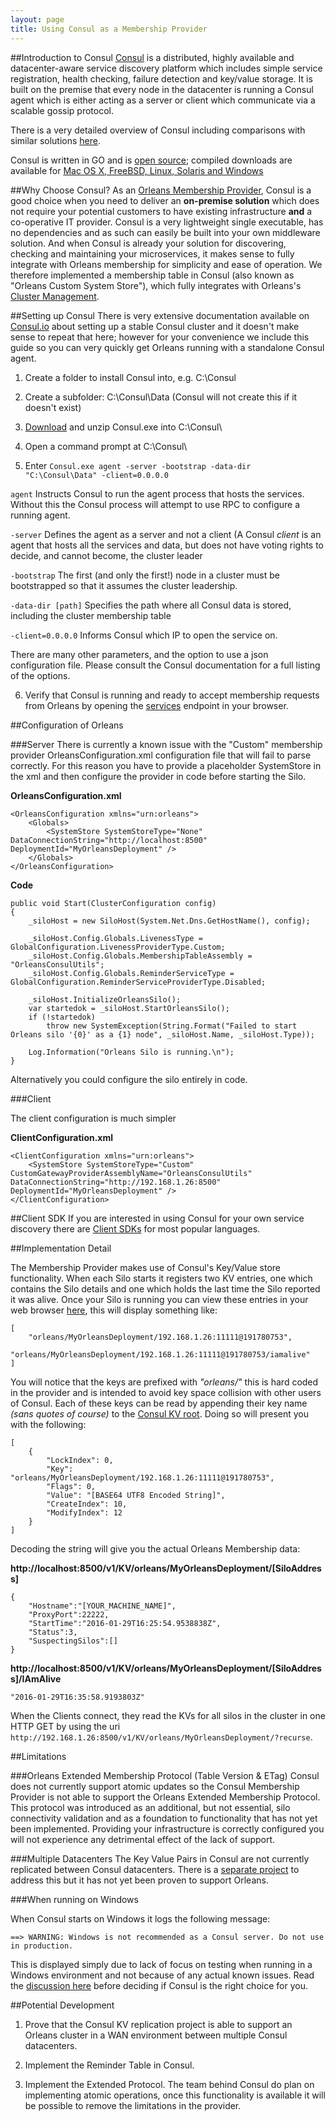 ```yaml
---
layout: page
title: Using Consul as a Membership Provider
---
```



##Introduction to Consul
[Consul](https://www.consul.io) is a distributed, highly available and datacenter-aware service discovery platform which includes simple service registration, health checking, failure detection and key/value storage.  It is built on the premise that every node in the datacenter is running a Consul agent which is either acting as a server or client which communicate via a scalable gossip protocol.

There is a very detailed overview of Consul including comparisons with similar solutions [here](https://www.consul.io/intro/index.html).

Consul is written in GO and is [open source](https://github.com/hashicorp/consul); compiled downloads are available for [Mac OS X, FreeBSD, Linux, Solaris and Windows](https://www.consul.io/downloads.html)

##Why Choose Consul?
As an [Orleans Membership Provider](http://dotnet.github.io/orleans/Runtime-Implementation-Details/Cluster-Management), Consul is a good choice when you need to deliver an **on-premise solution** which does not require your potential customers to have existing infrastructure **and** a co-operative IT provider.  Consul is a very lightweight single executable, has no dependencies and as such can easily be built into your own middleware solution.  And when Consul is already your solution for discovering, checking and maintaining your microservices, it makes sense to fully integrate with Orleans membership for simplicity and ease of operation. We therefore implemented a membership table in Consul (also known as "Orleans Custom System Store"), which fully integrates with Orleans's [Cluster Management](http://dotnet.github.io/orleans/Runtime-Implementation-Details/Cluster-Management).

##Setting up Consul
There is very extensive documentation available on [Consul.io](https://www.consul.io) about setting up a stable Consul cluster and it doesn't make sense to repeat that here; however for your convenience we include this guide so you can very quickly get Orleans running with a standalone Consul agent.

1) Create a folder to install Consul into, e.g. C:\Consul

2) Create a subfolder: C:\Consul\Data (Consul will not create this if it doesn't exist)

3) [Download](https://www.consul.io/downloads.html) and unzip Consul.exe into C:\Consul\

4) Open a command prompt at C:\Consul\

5) Enter `Consul.exe agent -server -bootstrap -data-dir "C:\Consul\Data" -client=0.0.0.0`

`agent` Instructs Consul to run the agent process that hosts the services.  Without this the Consul process will attempt to use RPC to configure a running agent.

`-server` Defines the agent as a server and not a client (A Consul *client* is an agent that hosts all the services and data, but does not have voting rights to decide, and cannot become, the cluster leader

`-bootstrap` The first (and only the first!) node in a cluster must be bootstrapped so that it assumes the cluster leadership.

`-data-dir [path]` Specifies the path where all Consul data is stored, including the cluster membership table

`-client=0.0.0.0` Informs Consul which IP to open the service on.

There are many other parameters, and the option to use a json configuration file.  Please consult the Consul documentation for a full listing of the options.

6) Verify that Consul is running and ready to accept membership requests from Orleans by opening the [services](http://localhost:8500/v1/catalog/services) endpoint in your browser.

##Configuration of Orleans

###Server
There is currently a known issue with the "Custom" membership provider OrleansConfiguration.xml configuration file that will fail to parse correctly.  For this reason you have to provide a placeholder SystemStore in the xml and then configure the provider in code before starting the Silo.

**OrleansConfiguration.xml**

	<OrleansConfiguration xmlns="urn:orleans">
  		<Globals>
    		<SystemStore SystemStoreType="None" DataConnectionString="http://localhost:8500" DeploymentId="MyOrleansDeployment" />
  		</Globals>
	</OrleansConfiguration>

**Code**

	public void Start(ClusterConfiguration config)
    {
        _siloHost = new SiloHost(System.Net.Dns.GetHostName(), config);

        _siloHost.Config.Globals.LivenessType = GlobalConfiguration.LivenessProviderType.Custom;
        _siloHost.Config.Globals.MembershipTableAssembly = "OrleansConsulUtils";
        _siloHost.Config.Globals.ReminderServiceType = GlobalConfiguration.ReminderServiceProviderType.Disabled;

        _siloHost.InitializeOrleansSilo();
        var startedok = _siloHost.StartOrleansSilo();
        if (!startedok)
            throw new SystemException(String.Format("Failed to start Orleans silo '{0}' as a {1} node", _siloHost.Name, _siloHost.Type));

        Log.Information("Orleans Silo is running.\n");
    }
Alternatively you could configure the silo entirely in code.

###Client

The client configuration is much simpler

**ClientConfiguration.xml**

	<ClientConfiguration xmlns="urn:orleans">
  		<SystemStore SystemStoreType="Custom" CustomGatewayProviderAssemblyName="OrleansConsulUtils" DataConnectionString="http://192.168.1.26:8500" DeploymentId="MyOrleansDeployment" />
  	</ClientConfiguration>

##Client SDK
If you are interested in using Consul for your own service discovery there are [Client SDKs](https://www.consul.io/downloads_tools.html) for most popular languages.

##Implementation Detail

The Membership Provider makes use of Consul's Key/Value store functionality.  When each Silo starts it registers two KV entries, one which contains the Silo details and one which holds the last time the Silo reported it was alive. Once your Silo is running you can view these entries in your web browser [here](http://localhost:8500/v1/kv/?keys), this will display something like:

	[
		"orleans/MyOrleansDeployment/192.168.1.26:11111@191780753",
		"orleans/MyOrleansDeployment/192.168.1.26:11111@191780753/iamalive"
	]

You will notice that the keys are prefixed with *"orleans/"* this is hard coded in the provider and is intended to avoid key space collision with other users of Consul.  Each of these keys can be read by appending their key name *(sans quotes of course)* to the [Consul KV root](http://localhost:8500/v1/kv/).  Doing so will present you with the following:

	[
		{
			"LockIndex": 0,
			"Key": "orleans/MyOrleansDeployment/192.168.1.26:11111@191780753",
			"Flags": 0,
			"Value": "[BASE64 UTF8 Encoded String]",
			"CreateIndex": 10,
			"ModifyIndex": 12
		}
	]

Decoding the string will give you the actual Orleans Membership data:

**http://localhost:8500/v1/KV/orleans/MyOrleansDeployment/[SiloAddress]**

	{
		"Hostname":"[YOUR_MACHINE_NAME]",
		"ProxyPort":22222,
		"StartTime":"2016-01-29T16:25:54.9538838Z",
		"Status":3,
		"SuspectingSilos":[]
	}

**http://localhost:8500/v1/KV/orleans/MyOrleansDeployment/[SiloAddress]/IAmAlive**

	"2016-01-29T16:35:58.9193803Z"

When the Clients connect, they read the KVs for all silos in the cluster in one HTTP GET by using the uri `http://192.168.1.26:8500/v1/KV/orleans/MyOrleansDeployment/?recurse`.
 
##Limitations

###Orleans Extended Membership Protocol (Table Version & ETag)
Consul does not currently support atomic updates so the Consul Membership Provider is not able to support the Orleans Extended Membership Protocol.  This protocol was introduced as an additional, but not essential, silo connectivity validation and as a foundation to functionality that has not yet been implemented.  Providing your infrastructure is correctly configured you will not experience any detrimental effect of the lack of support.

###Multiple Datacenters
The Key Value Pairs in Consul are not currently replicated between Consul datacenters.  There is a [separate project](https://github.com/hashicorp/consul-replicate) to address this but it has not yet been proven to support Orleans.

###When running on Windows

When Consul starts on Windows it logs the following message: 

	==> WARNING: Windows is not recommended as a Consul server. Do not use in production.

This is displayed simply due to lack of focus on testing when running in a Windows environment and not because of any actual known issues.  Read the [discussion here](https://groups.google.com/forum/#!topic/consul-tool/DvXYgZtUZyU) before deciding if Consul is the right choice for you.

##Potential Development

1) Prove that the Consul KV replication project is able to support an Orleans cluster in a WAN environment between multiple Consul datacenters.

2) Implement the Reminder Table in Consul.  

3) Implement the Extended Protocol.  The team behind Consul do plan on implementing atomic operations, once this functionality is available it will be possible to remove the limitations in the provider.
